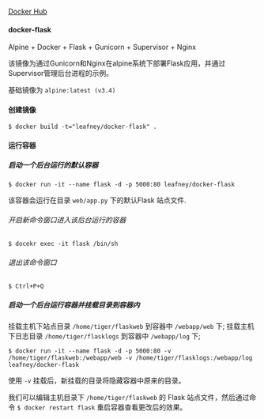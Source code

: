 [Docker Hub](https://hub.docker.com/r/leafney/docker-flask/)

#### docker-flask

Alpine + Docker + Flask + Gunicorn + Supervisor + Nginx

该镜像为通过Gunicorn和Nginx在alpine系统下部署Flask应用，并通过Supervisor管理后台进程的示例。

基础镜像为 `alpine:latest (v3.4)`

#### 创建镜像

```
$ docker build -t="leafney/docker-flask" .
```

#### 运行容器

##### 启动一个后台运行的默认容器

```
$ docker run -it --name flask -d -p 5000:80 leafney/docker-flask
```

该容器会运行在目录 `web/app.py` 下的默认Flask 站点文件.

###### 开启新命令窗口进入该后台运行的容器

```
$ docekr exec -it flask /bin/sh
```

###### 退出该命令窗口

```
$ Ctrl+P+Q
```

##### 启动一个后台运行容器并挂载目录到容器内

挂载主机下站点目录 `/home/tiger/flaskweb` 到容器中 `/webapp/web` 下;
挂载主机下日志目录 `/home/tiger/flasklogs` 到容器中 `/webapp/log` 下;

```
$ docker run -it --name flask -d -p 5000:80 -v /home/tiger/flaskweb:/webapp/web -v /home/tiger/flasklogs:/webapp/log leafney/docker-flask
```

使用 `-v` 挂载后，新挂载的目录将隐藏容器中原来的目录。

我们可以编辑主机目录下 `/home/tiger/flaskweb` 的 Flask 站点文件，然后通过命令 `$ docker restart flask` 重启容器查看更改后的效果。
